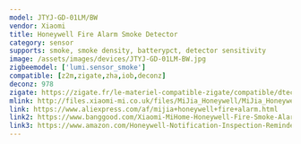```yaml
---
model: JTYJ-GD-01LM/BW
vendor: Xiaomi
title: Honeywell Fire Alarm Smoke Detector
category: sensor
supports: smoke, smoke density, batterypct, detector sensitivity
image: /assets/images/devices/JTYJ-GD-01LM-BW.jpg
zigbeemodel: ['lumi.sensor_smoke']
compatible: [z2m,zigate,zha,iob,deconz]
deconz: 978
zigate: https://zigate.fr/le-materiel-compatible-zigate/compatible/dtecteurdefume
mlink: http://files.xiaomi-mi.co.uk/files/MiJia_Honeywell/MiJia_Honeywell_Smoke_Detector_EN.pdf
link: https://www.aliexpress.com/af/mijia+honeywell+fire+alarm.html
link2: https://www.banggood.com/Xiaomi-MiHome-Honeywell-Fire-Smoke-Alarm-Detector-Remote-Alert-Photoelectric-Smoke-Sensor-p-1148105.html
link3: https://www.amazon.com/Honeywell-Notification-Inspection-Reminder-Compatible/dp/B078PYHBMD
---
```

